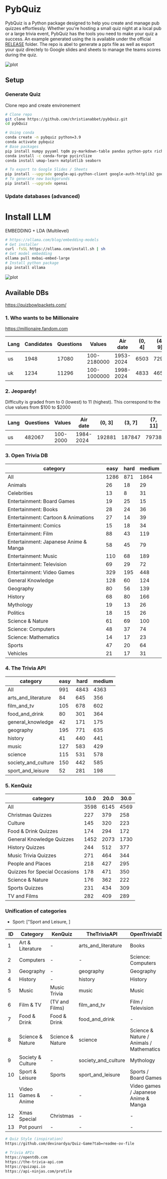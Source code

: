 # PybQuiz

PybQuiz is a Python package designed to help you create and manage pub quizzes effortlessly. Whether you're hosting a small quiz night at a local pub or a large trivia event, PybQuiz has the tools you need to make your quiz a success. An example generated using the is available under the official [RELEASE](https://github.com/christianabbet/pybQuiz/releases) folder. The repo is abel to generate a pptx file as well as export your quiz directely to Google slides and sheets to manage the teams scores during the quiz.

![plot](example2.png)


## Setup


### Generate Quiz

Clone repo and create environement

```bash
# Clone repo
git clone https://github.com/christianabbet/pybQuiz.git
cd pybQuiz

# Using conda
conda create -n pybquiz python=3.9
conda activate pybquiz
# Base packages
pip install numpy pyyaml tqdm py-markdown-table pandas python-pptx rich beautifulsoup4 tabulate requests
conda install -c conda-forge pycirclize
conda install umap-learn matplotlib seaborn

# To export to Google Slides / Sheets
pip install --upgrade google-api-python-client google-auth-httplib2 google-auth-oauthlib
# To generate new backgorunds
pip install --upgrade openai
```

<!-- Create your quiz

```bash
# Run quiz creating 
python run_create_quiz.py

# To get additonal parameters infromation
python run_create_quiz.py -h
```

```bash
options:
  -h, --help            show this help message and exit
  --cfg CFG             path to config file (default if None)
  --dirout DIROUT       path to output directory for data generation (default is "output")
  --apitoken APITOKEN   path to stored API tokens (default is "config/apitoken.yml")
  --googlecreds GOOGLECREDS
                        path to stored Google credentials (default is "config/credentials.json")
```

Note that some APIs need a token to be accessed. Please refer to the API section to know how to setup tokens.  -->

### Update databases (advanced)

# Install LLM

EMBEDDING + LDA (Multilevel)

```bash
# https://ollama.com/blog/embedding-models
# Get installer
curl -fsSL https://ollama.com/install.sh | sh
# Get model embedding
ollama pull mxbai-embed-large
# Install python package
pip install ollama
```

![plot](creator.png)

## Available DBs

https://quizbowlpackets.com/

### 1. Who wants to be Millionaire

https://millionaire.fandom.com

|Lang|Candidates|Questions|   Values  | Air date|(0, 4]|(4, 9]|(9, 14]|
|----|----------|---------|-----------|---------|------|------|-------|
| us |   1948   |  17080  |100-2180000|1953-2024| 6503 | 7291 |  1508 |
| uk |   1234   |  11296  |100-1000000|1998-2024| 4833 | 4656 |  783  |

### 2. Jeopardy!

Difficulty is graded from to 0 (lowest) to 11 (highest). This correspond to the clue values from $100 to $2000

|Lang|Questions| Values | Air date|(0, 3]|(3, 7]|(7, 11]|
|----|---------|--------|---------|------|------|-------|
| us |  482067 |100-2000|1984-2024|192881|187847| 79738 |


### 3. Open Trivia DB

|               category              |easy|hard|medium|
|-------------------------------------|----|----|------|
|                 All                 |1286| 871| 1864 |
|               Animals               | 26 | 18 |  29  |
|             Celebrities             | 13 |  8 |  31  |
|      Entertainment: Board Games     | 19 | 25 |  15  |
|         Entertainment: Books        | 28 | 24 |  36  |
| Entertainment: Cartoon & Animations | 27 | 14 |  39  |
|        Entertainment: Comics        | 15 | 18 |  34  |
|         Entertainment: Film         | 88 | 43 |  119 |
|Entertainment: Japanese Anime & Manga| 58 | 45 |  79  |
|         Entertainment: Music        | 110| 68 |  189 |
|      Entertainment: Television      | 69 | 29 |  72  |
|      Entertainment: Video Games     | 329| 195|  448 |
|          General Knowledge          | 128| 60 |  124 |
|              Geography              | 80 | 56 |  139 |
|               History               | 68 | 80 |  166 |
|              Mythology              | 19 | 13 |  26  |
|               Politics              | 18 | 15 |  26  |
|           Science & Nature          | 61 | 69 |  100 |
|          Science: Computers         | 48 | 37 |  74  |
|         Science: Mathematics        | 14 | 17 |  23  |
|                Sports               | 47 | 20 |  64  |
|               Vehicles              | 21 | 17 |  31  |

### 4. The Trivia API

|      category     |easy|hard|medium|
|-------------------|----|----|------|
|        All        | 991|4843| 4363 |
|arts_and_literature| 84 | 645|  356 |
|    film_and_tv    | 105| 678|  602 |
|   food_and_drink  | 80 | 301|  364 |
| general_knowledge | 42 | 171|  175 |
|     geography     | 195| 771|  635 |
|      history      | 41 | 440|  441 |
|       music       | 127| 583|  429 |
|      science      | 115| 531|  578 |
|society_and_culture| 150| 442|  585 |
| sport_and_leisure | 52 | 281|  198 |

### 5. KenQuiz

|           category          |10.0|20.0|30.0|
|-----------------------------|----|----|----|
|             All             |3598|6145|4569|
|      Christmas Quizzes      | 227| 379| 258|
|           Culture           | 145| 320| 223|
|     Food & Drink Quizzes    | 174| 294| 172|
|  General Knowledge Quizzes  |1452|2073|1730|
|       History Quizzes       | 244| 512| 377|
|     Music Trivia Quizzes    | 271| 464| 344|
|      People and Places      | 218| 427| 295|
|Quizzes for Special Occasions| 178| 471| 350|
|       Science & Nature      | 176| 362| 222|
|        Sports Quizzes       | 231| 434| 309|
|         TV and Films        | 282| 409| 289|



### Unification of categories

* Sport:
  ["Sport and Leisure, ]

| ID | Category          | KenQuiz          | TheTriviaAPI        | OpenTriviaDB | tSNE |
|----|-------------------|------------------|---------------------|--------------|------|
|  1 | Art & Literature  | -                | arts_and_literature | Books        |  OK  |
|  2 | Computers         | -                | -                   | Science: Computers |  OK  |
|  3 | Geography         | -                | geography           | Geography    |  OK  |
|  4 | History           | -                | history             | History      |  OK  |
|  5 | Music             | Music Trivia     | music               | Music        |  OK  |
|  6 | Film & TV         | (TV and Films)   | film_and_tv         | Film / Television |  OK  |
|  7 | Food & Drink      | Food & Drink     | food_and_drink      | -            |  OK  |
|  8 | Science & Nature  | Science & Nature | science             | Science & Nature / Animals / Mathematics |  OK  |
|  9 | Society & Culture | -                | society_and_culture | Mythology    |  OK  |
| 10 | Sport & Leisure   | Sports           | sport_and_leisure   | Sports / Board Games       |  OK  |
| 11 | Video Games & Anime | -              | -                   | Video games / Japanese Anime & Manga |  OK  |
| 12 | Xmas Special      | Christmas        | -                   | -            |  OK  |
| 13 | Pot pourri        | -                | -                   | -            |  -   |


<!-- ## Available APIs

### 1. Open Trivia DB

* **Tag**: opentriviadb
* **Link**: https://opentdb.com/
* **API-Token**: Not required
* **Type** multiple choice question (MCQ)

|ID|               Category               |Easy|Medium|Hard|Text|Image|
|--|-------------------------------------|----|------|----|----|-----|
| 9|          General Knowledge          | 128|  124 | 61 | 313|  0  |
|10|         Entertainment: Books        | 31 |  41  | 27 | 99 |  0  |
|11|         Entertainment: Film         | 88 |  119 | 43 | 250|  0  |
|12|         Entertainment: Music        | 110|  189 | 68 | 367|  0  |
|13|  Entertainment: Musicals & Theatres |  9 |  13  | 10 | 32 |  0  |
|14|      Entertainment: Television      | 69 |  72  | 29 | 170|  0  |
|15|      Entertainment: Video Games     | 330|  448 | 195| 973|  0  |
|16|      Entertainment: Board Games     | 19 |  15  | 25 | 59 |  0  |
|17|           Science & Nature          | 61 |  100 | 69 | 230|  0  |
|18|          Science: Computers         | 48 |  74  | 37 | 159|  0  |
|19|         Science: Mathematics        | 14 |  24  | 17 | 55 |  0  |
|20|              Mythology              | 19 |  26  | 13 | 58 |  0  |
|21|                Sports               | 48 |  65  | 20 | 133|  0  |
|22|              Geography              | 80 |  139 | 56 | 275|  0  |
|23|               History               | 68 |  166 | 80 | 314|  0  |
|24|               Politics              | 18 |  26  | 15 | 59 |  0  |
|25|                 Art                 | 13 |  11  |  9 | 33 |  0  |
|26|             Celebrities             | 13 |  31  |  8 | 52 |  0  |
|27|               Animals               | 28 |  30  | 18 | 76 |  0  |
|28|               Vehicles              | 21 |  32  | 18 | 71 |  0  |
|29|        Entertainment: Comics        | 15 |  34  | 19 | 68 |  0  |
|30|           Science: Gadgets          | 14 |  10  |  5 | 29 |  0  |
|31|Entertainment: Japanese Anime & Manga| 59 |  80  | 45 | 184|  0  |
|32| Entertainment: Cartoon & Animations | 31 |  41  | 17 | 89 |  0  |


### 2. The Trivia API

* **Tag**: thetriviaapi
* **Link**: https://the-trivia-api.com/
* **API-Token**: Not required
* **Type** multiple choice question (MCQ)



|ID|      Category      |Easy|Medium|Hard|Text|Image*|
|--|-------------------|----|------|----|----|-----|
| 0|arts_and_literature| 84 |  375 | 708|1160|  7  |
| 1|    film_and_tv    | 157|  709 | 892|1466| 292 |
| 2|   food_and_drink  | 86 |  392 | 327| 759|  46 |
| 3| general_knowledge | 51 |  200 | 240| 393|  98 |
| 4|     geography     | 256|  764 |1019|1626| 413 |
| 5|      history      | 55 |  475 | 499| 964|  65 |
| 6|       music       | 171|  495 | 741|1217| 190 |
| 7|      science      | 118|  601 | 555|1271|  3  |
| 8|society_and_culture| 155|  604 | 495|1242|  12 |
| 9| sport_and_leisure | 52 |  216 | 309| 557|  20 |

${}^{*}$ Only available for premium users (not free). Not supported.

### 3. QuizAPI

* **Tag**: quizapi
* **Link**: https://quizapi.io/
* **API-Token**: Required
* **Type** multiple choice question (MCQ)

|ID|   Category   |Easy*|Medium*|Hard*|Text*|Image|
|--|-------------|----|------|----|----|-----|
| 1|    Linux    | -1 |  -1  | -1 | -1 |  0  |
| 2|     bash    | -1 |  -1  | -1 | -1 |  0  |
| 3|uncategorized| -1 |  -1  | -1 | -1 |  0  |
| 4|    Docker   | -1 |  -1  | -1 | -1 |  0  |
| 5|     SQL     | -1 |  -1  | -1 | -1 |  0  |
| 6|     CMS     | -1 |  -1  | -1 | -1 |  0  |
| 7|     Code    | -1 |  -1  | -1 | -1 |  0  |
| 8|    DevOps   | -1 |  -1  | -1 | -1 |  0  |

${}^{*}$ Distribution of question categories and difficulties unknown.

### 4. API Ninjas - Trivia

* **Tag**: apininjas
* **Link**: https://api-ninjas.com/api/trivia
* **API-Token**: Required
* **Type** Open-ended (Open)


|ID|     Category     |Easy**|Medium**|Hard**|Text*|Image|
|--|-----------------|----|------|----|----|-----|
| 0|  artliterature  | -1 |  -1  | -1 | -1 |  0  |
| 1|     language    | -1 |  -1  | -1 | -1 |  0  |
| 2|  sciencenature  | -1 |  -1  | -1 | -1 |  0  |
| 3|     general     | -1 |  -1  | -1 | -1 |  0  |
| 4|    fooddrink    | -1 |  -1  | -1 | -1 |  0  |
| 5|   peopleplaces  | -1 |  -1  | -1 | -1 |  0  |
| 6|    geography    | -1 |  -1  | -1 | -1 |  0  |
| 7| historyholidays | -1 |  -1  | -1 | -1 |  0  |
| 8|  entertainment  | -1 |  -1  | -1 | -1 |  0  |
| 9|    toysgames    | -1 |  -1  | -1 | -1 |  0  |
|10|      music      | -1 |  -1  | -1 | -1 |  0  |
|11|   mathematics   | -1 |  -1  | -1 | -1 |  0  |
|12|religionmythology| -1 |  -1  | -1 | -1 |  0  |
|13|  sportsleisure  | -1 |  -1  | -1 | -1 |  0  |

${}^{*}$ Distribution of question categories and difficulties unknown.
${}^{**}$ No difficulty level


### 5. Jeopardy US

* **Tag**: jeopardy
* **Link**: https://github.com/jwolle1/jeopardy_clue_dataset
* **API-Token**: None
* **Type** Open-ended (Open)

We consider questions in range  $100, $200, $300, $400 (easy), $500, $600, $800, $1000, (medium), $1200, $1600, $2000 (hard)

|ID|      Catgory      |Easy|Medium|Hard|Text|Image|
|--|-------------------|----|------|----|----|-----|
| 0|  American History | 634|  568 | 144|1346|  0  |
| 1|      Animals      | 670|  311 | 25 |1006|  0  |
| 2|Business & Industry| 707|  428 |  9 |1144|  0  |
| 3|      History      | 744|  639 | 94 |1477|  0  |
| 4|     Literature    | 588|  694 | 89 |1371|  0  |
| 5|     Potpourri     | 717|  498 | 98 |1313|  0  |
| 6|      Religion     | 548|  500 | 65 |1113|  0  |
| 7|      Science      | 739|  625 | 197|1561|  0  |
| 8|       Sports      | 890|  357 | 11 |1258|  0  |
| 9|   Transportation  | 606|  339 | 76 |1021|  0  |
|10|    Word Origins   | 546|  401 | 128|1075|  0  |
|11|  World Geography  | 517|  538 | 64 |1119|  0  |
|12|   World History   | 510|  472 | 104|1086|  0  |

## API Tokens and Google support

To access certain content, you **need** an API Token. Once obtained, create a file `apitoken.yml` under the `config` folder. For each library ([OpenTriviaDB](https://opentdb.com/api_config.php), [TheTriviaAPI](https://the-trivia-api.com/license/), [QuizAPI](https://quizapi.io/clientarea/settings/token) [APINinjas](https://api-ninjas.com/profile)), you can generate you token by folowing the instructions linked. 

The Google Slide API is not mandatory if only the pptx are wanted. To setup the Google slides API and to generate your credential file `credentials.json`, please take a look at the [doc](https://developers.google.com/slides/api/quickstart/python).


```bash
# Folder structure
└── pybQuiz
    └── config
        ├── credentials.json
        └── apitoken.yml
```

Fill the `apitoken.yml` file with your own API keys. 

```yml
---
# Optional API tokens
OpenTriviaDB: YOUR_API_KEY_1
TheTriviaAPI: YOUR_API_KEY_2
QuizAPI: YOUR_API_KEY_3
APINinjas: YOUR_API_KEY_4
...
```

## Coming Next

* [ ] Check if multiple time same question 
  * [ ] At the quiz level
  * [ ] Between multiple quizes
* [ ] Google slide export
  * [ ] Check text auto adapt to size ?
* Error quiz time
  * Retry export if failed (googl slides)
  * Check duplicates questions
  * Check answer always display for one answer cases

* Other APIs
  * https://cluebase.readthedocs.io/en/latest/
  * https://www.reddit.com/r/trivia/comments/3wzpvt/free_database_of_50000_trivia_questions/
    * https://drive.google.com/file/d/0Bzs-xvR-5hQ3SGdxNXpWVHFNWG8/view?resourcekey=0-5QvXBiHQPm_KmkhXP9RO8g
  
* Familly Feud
  * https://docs.google.com/spreadsheets/d/1y5TtM4rXHfv_9BktCiJEW621939RzJucXxhJidJZbfQ/htmlview
  * https://drive.google.com/file/d/0Bzs-xvR-5hQ3WktpWVA2RmROY1U/view?resourcekey=0-u03CutV7Ye9rxiuUE8c_UQ

* MasterMinds
  * https://fikklefame.com/?s=master+minds

* Others
  * https://quizbowlpackets.com/
  * Ding bats
  * N'oubliez pas les paroles
  * Kensquiz
  
## Thanks -->



```bash
# Quiz Style (inspiration)
https://github.com/devinardya/Quiz-Game?tab=readme-ov-file

# Trivia APIs
https://opentdb.com
https://the-trivia-api.com
https://quizapi.io
https://api-ninjas.com/profile

```
